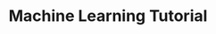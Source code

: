 ---
permalink: /programming/machine_learning
title: Machine Learning Tutorial
language: Python, R
image_url: programming/machine_learning.png
github_project_title: Machine-Learning-Tutorial
roles: Python programming, R programming
description: 'I have recently been working through a tutorial about Machine Learning, some of which include Deep Learning. This tutorial walks through different types of problems that are solvable using machine learning and gives sample problems to solve in both Python (using Spyder) and R (using R Studio).'
what_i_learned: I learned UI design, events, and dynamically changing sprites to implement a rotation effect. I also learned about dynamically spawning random sprites and animations that can be attached to them for cool gameplay effects.
what_i_do_differently: There are some unfinished portions that I could polish up from a UI/UX perspective.
---